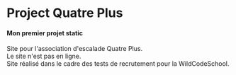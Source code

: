 Project Quatre Plus
===================

#### Mon premier projet static

Site pour l'association d'escalade Quatre Plus.  
Le site n'est pas en ligne.  
Site réalisé dans le cadre des tests de recrutement pour la WildCodeSchool.  
